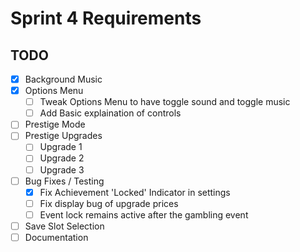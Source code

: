 # Sprint 4 Requirements

## TODO

- [X] Background Music
- [X] Options Menu
  - [ ] Tweak Options Menu to have toggle sound and toggle music
  - [ ] Add Basic explaination of controls 
- [ ] Prestige Mode
- [ ] Prestige Upgrades
  - [ ] Upgrade 1
  - [ ] Upgrade 2
  - [ ] Upgrade 3
- [ ] Bug Fixes / Testing
  - [X] Fix Achievement 'Locked' Indicator in settings
  - [ ] Fix display bug of upgrade prices
  - [ ] Event lock remains active after the gambling event
- [ ] Save Slot Selection
- [ ] Documentation
